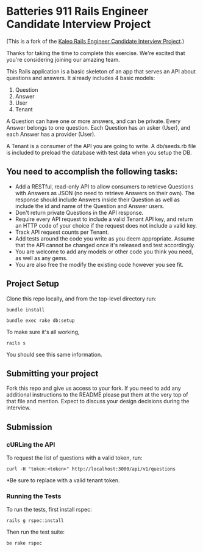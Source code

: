 # Batteries 911 Rails Engineer Candidate Interview Project

(This is a fork of the [Kaleo Rails Engineer Candidate Interview Project](https://github.com/batteries911/rails-interview-project).)

Thanks for taking the time to complete this exercise. We're excited that you're considering joining our amazing team.

This Rails application is a basic skeleton of an app that serves an API about questions and answers. It already includes 4 basic models:

1.  Question
2.  Answer
3.  User
4.  Tenant

A Question can have one or more answers, and can be private. Every Answer belongs to one question. Each Question has an asker (User), and each Answer has a provider (User).

A Tenant is a consumer of the API you are going to write. A db/seeds.rb file is included to preload the database with test data when you setup the DB.

## You need to accomplish the following tasks:

*   Add a RESTful, read-only API to allow consumers to retrieve Questions with Answers as JSON (no need to retrieve Answers on their own). The response should include Answers inside their Question as well as include the id and name of the Question and Answer users.
*   Don't return private Questions in the API response.
*   Require every API request to include a valid Tenant API key, and return an HTTP code of your choice if the request does not include a valid key.
*   Track API request counts per Tenant.
*   Add tests around the code you write as you deem appropriate. Assume that the API cannot be changed once it's released and test accordingly.
*   You are welcome to add any models or other code you think you need, as well as any gems.
*   You are also free the modify the existing code however you see fit.

## Project Setup

Clone this repo locally, and from the top-level directory run:

`bundle install`

`bundle exec rake db:setup`

To make sure it's all working,

`rails s`

You should see this same information.

## Submitting your project

Fork this repo and give us access to your fork.  If you need to add any additional instructions to the README please put them at the very top of that file and mention.  Expect to discuss your design decisions during the interview.

## Submission

### cURLing the API
To request the list of questions with a valid token, run:
```
curl -H "token:<token>" http://localhost:3000/api/v1/questions
```
*Be sure to replace <token> with a valid tenant token.


### Running the Tests
To run the tests, first install rspec:
```
rails g rspec:install
```

Then run the test suite:
```
be rake rspec
```